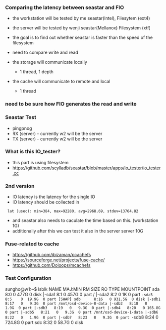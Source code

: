 ### Comparing the latency between seastar and FIO
- the workstation will be tested by me seastar(Intel), Filesytem (ext4)
- the server will be tested by wenji seastar(Mellanox) Filesystem (xtf)
- the goal is to find out whether seastar is faster than the speed of the filesystem
- need to compare write and read

- the storage will communicate locally
  - 1 thread, 1 depth
- the cache will communicate to remote and local
  - 1 thread

### need to be sure how FIO generates the read and write


### Seastar Test
- pingpnog
- RX (server) - currently w2 will be the server
- TX (server) - currently w2 will be the server


### What is this IO_tester?
- this part is using filesystem
- https://github.com/scylladb/seastar/blob/master/apps/io_tester/io_tester.cc


### 2nd version
- IO latency is the latency for the single IO
- IO latency should be collected in
```
 lat (usec): min=384, max=92280, avg=2968.69, stdev=13764.82
```
- and seastar also needs to caculate the time based on this. (workstation 1G)
- additionally after this we can test it also in the server server 10G


### Fuse-related to cache
- https://github.com/ibizaman/pcachefs
- https://sourceforge.net/projects/fuse-cache/
- https://github.com/Doloops/mcachefs




### Test Configuration
sungho@w1:~$ lsblk
NAME   MAJ:MIN RM   SIZE RO TYPE MOUNTPOINT
sda      8:0    0   477G  0 disk
|-sda1   8:1    0   457G  0 part /
|-sda2   8:2    0     1K  0 part
`-sda5   8:5    0  19.9G  0 part [SWAP]
sdb      8:16   0 931.5G  0 disk
|-sdb1   8:17   0   9.3G  0 part /mnt/osd-device-0-data
|-sdb2   8:18   0   1.9G  0 part
|-sdb3   8:19   0   9.3G  0 part
|-sdb4   8:20   0 165.8G  0 part
|-sdb5   8:21   0   9.3G  0 part /mnt/osd-device-1-data
|-sdb6   8:22   0   1.9G  0 part
|-sdb7   8:23   0   9.3G  0 part
`-sdb8   8:24   0 724.8G  0 part
sdc      8:32   0  58.7G  0 disk
